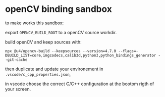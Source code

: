 # openCV binding sandbox

to make works this sandbox:

export `OPENCV_BUILD_ROOT` to a openCV source workdir.

build openCV and keep sources with:

`npx @u4/opencv-build --keepsources --version=4.7.0 --flags=-DBUILD_LIST=core,imgcodecs,calib3d,python3,python_bindings_generator --git-cache`

then duplicate and update your environement in `.vscode/c_cpp_properties.json`,

in vscode choose the correct C/C++ configuration at the bootom rigth of your screen.


